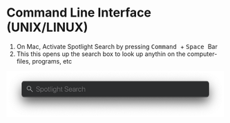 # Command Line Interface (UNIX/LINUX)

1.  On Mac, Activate Spotlight Search by pressing  <kbd>Command </kbd> +  <kbd>Space </kbd> Bar 
  1. This this opens up the search box to look up anythin on the computer- files, programs, etc
<p align="center">
  <img src="https://github.com/uptimistic/CommandLineInterface/blob/main/Spotlight-blank.png">
</p>
